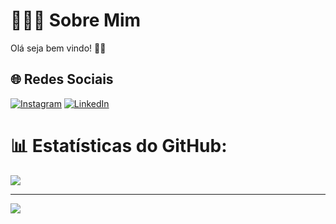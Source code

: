 # 🙋🏻‍♂️ Sobre Mim
Olá seja bem vindo! 🤙🏻

## 🌐 Redes Sociais
[![Instagram](https://img.shields.io/badge/Instagram-%23E4405F.svg?logo=Instagram&logoColor=white)](https://instagram.com/luan_fagioni) [![LinkedIn](https://img.shields.io/badge/LinkedIn-%230077B5.svg?logo=linkedin&logoColor=white)](https://www.linkedin.com/in/luanfagioni/) 

# 📊 Estatísticas do GitHub:
![](https://github-readme-streak-stats.herokuapp.com/?user=DevLuanFagioni&theme=dracula&hide_border=false)<br/>

---
[![](https://visitcount.itsvg.in/api?id=DevLuanFagioni&icon=0&color=10)](https://visitcount.itsvg.in)

